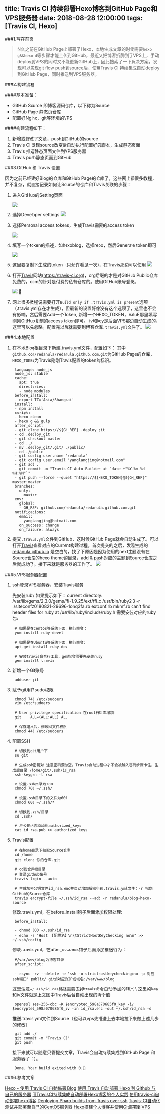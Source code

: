 title: Travis CI 持续部署Hexo博客到GitHub Page和VPS服务器
date: 2018-08-28 12:00:00
tags: [Travis CI, Hexo]
---

###1.写在前面 
>N久之前在GitHub Page上部署了Hexo，本地生成文章的时候需要`hexo g&&hexo d`等步骤才能上传到GitHub，最近又把博客折腾到了VPS上，手动deploy到VPS的同时又不能更新GitHub上，因此搜索了一下解决方案，发现可以实现git flow push到source后，使用Travis CI 持续集成自动deploy到GitHub Page，同时推送到VPS服务器。

###2.构建流程

####基本准备：

* GitHub Source 即博客源码仓库，以下称为Source
* GitHub Page 静态页仓库
* 配置好Nginx，git等环境的VPS
      
####构建流程如下：

1. 新增或修改了文章，push到GitHub的source
2. Travis CI 发现source改变后自动执行配置好的脚本，生成静态页面
3. Travis 推送静态页面文件到VPS服务器
4. Travis push静态页面到GitHub

###3.GitHub 和 Travis 设置

因为之前已经建好Blog的仓库和GitHub Page的仓库了，这些网上都很多教程，并不复杂，就直接记录如何让Source的仓库和Travis关联的步骤：

1. 进入GitHub的Setting页面
    
    ![](/images/15354229059347.jpg)
    
2. 选择Developer settings
    ![](/images/15354230831184.jpg)

3. 选择Personal access tokens，生成Travis需要的access token




    ![](/images/15354231182717.jpg)

4. 填写一个token的描述，如hexoblog，选择repo，然后Generate token即可

    ![](/images/15354232588232.jpg)

5. 这里要复制下生成的token（只允许看见一次），在Travis那边可以使用
     ![](/images/15354239349022.jpg)

6. 打开[Travis](https://travis-ci.org)网站(https://travis-ci.org)，org后缀的才是对GitHub Public仓库免费的，com的针对是付费的私有仓库的。使用GitHub账号登录。
    
    ![](/images/15354244967581.jpg)

7. 网上很多教程说需要打开`Build only if .travis.yml is present`选项（.travis.yml存在才生成），但最新的设置好像没有这个选项了，这里也不会有影响，然后需要Add一个Token, 新增一个HEXO_TOKEN，ValuE那里填写刚刚GitHub复制的access token即可。
iv和key是后面VPS那边自动生成的，这里可以先忽略。配置完以后就需要到博客仓库`.travis.yml`文件了。
![](/images/15354245505828.jpg)


###4.本地配置

1. 在本地Blog根目录下新建.travis.yml文件，配置如下：
    其中`github.com/redanula/redanula.github.com.git`为GitHub Page的仓库，`HEXO_TOKEN`为Travis刚刚Travis配置的token的标识。
    
        language: node_js
        node_js: stable
        cache:
          apt: true
          directories:
          - node_modules
        before_install:
        - export TZ='Asia/Shanghai'
        install:
        - npm install
        script:
        - hexo clean
        - hexo g && gulp
        after_script:
        - git clone https://${GH_REF} .deploy_git
        - cd .deploy_git
        - git checkout master
        - cd ../
        - mv .deploy_git/.git/ ./public/
        - cd ./public
        - git config user.name "redanula"
        - git config user.email "yanglangjing@hotmail.com"
        - git add .
        - git commit -m "Travis CI Auto Builder at `date +"%Y-%m-%d %H:%M"`"
        - git push --force --quiet "https://${HEXO_TOKEN}@${GH_REF}" master:master
        branches:
          only:
          - master
        env:
          global:
          - GH_REF: github.com/redanula/redanula.github.com.git
        notifications:
          email:
          - yanglangjing@hotmail.com
          on_success: change
          on_failure: always
    
2. 提交`.travis.yml`文件到GitHub，这时候GitHub Page就会自动生成了。可以打开[Travis](https://travis-ci.org)查看对应的Current构建过程。首次提交的之后，发现生成的 [redanula.github.io](https://redanula.github.io) 是空白的，找了下原因是因为使用的next主题没有在Source仓库的hexo theme的目录，add & push对应的主题到Source仓库之后就成功了。接下来就是服务器的工作了。
    ![](/images/15354264456856.jpg)


###5.VPS服务器配置

1. ssh登录VPS服务器，安装Travis服务

   先安装ruby 如果提示如下：
   current directory: /var/lib/gems/2.3.0/gems/ffi-1.9.25/ext/ffi_c
   /usr/bin/ruby2.3 -r ./siteconf20180821-29696-1onq3fa.rb extconf.rb
mkmf.rb can't find header files for ruby at /usr/lib/ruby/include/ruby.h
需要安装对应的ruby包:

        
        # 如果是在centos等系统下面，执行命令：
        yum install ruby-devel 

        # 如果是在Ubuntu等系统下面，执行命令:
        apt-get install ruby-dev  

        # 安装travis命令行工具，gem指令需要先安装ruby
        gem install travis
        
2. 新增一个Git账号

        adduser git
        
3. 赋予git用户sudo权限
        
        chmod 740 /etc/sudoers
        vim /etc/sudoers
        
        # User privilege specification 在root行后面增加
        git    ALL=(ALL:ALL) ALL
        
        # 保存退出后，修改回文件权限
        chmod 440 /etc/sudoers
        
4. 配置SSH
        
        # 切换到git用户下
        su git
        
        # 生成ssh密钥对 注意密码要为空，Travis自动过程中才不会被输入密码步骤卡住，生成后目录 /home/git/.ssh/id_rsa
        ssh-keygen -t rsa
        
        # 设置.ssh目录为700
        chmod 700 ~/.ssh/
        
        # 设置.ssh目录下的文件为600
        chmod 600 ~/.ssh/*
        
        # 切换到.ssh/目录
        cd .ssh/
        
        # 将公钥内容添加到authorized_keys
        cat id_rsa.pub >> authorized_keys
        
5. Travis配置

        # 在home目录下拉取Source仓库
        cd /home
        git clone 你的仓库.git 

        # cd到仓库根目录
        # 登录github帐号
        travis login --auto
        
        # 生成加密公钥文件id_rsa.enc并自动增加解密行到.travis.yml文件；-r 指向GitHub的Source仓库
        travis encrypt-file ~/.ssh/id_rsa --add -r redanula/blog-hexo-source
        
    修改.travis.yml，在before_install钩子后面添加权限处理:
    
        before_install:
    
        - chmod 600 ~/.ssh/id_rsa
        - echo -e "Host 【配置名】\n\tStrictHostKeyChecking no\n" >> ~/.ssh/config
        
    修改.travis.yml，在after_success钩子后面添加推送行为：
        
        #/var/www/blog为博客目录
        after_script:   
         
        - rsync -rv --delete -e 'ssh -o stricthostkeychecking=no -p 对应ssh端口' public/ git@对应的IP或域名:/var/www/blog
        
    
    这里注意`~/.ssh/id_rsa`路径需要去掉travis命令自动添加的转义 \\ 这里的key和iv文件就是上文图中Travis后台自动出现的两个值
    
        openssl aes-256-cbc -K $encrypted_598a070685f0_key -iv $encrypted_598a070685f0_iv -in id_rsa.enc -out ~/.ssh/id_rsa -d
        
    推送.travis.yml文件到Source（也可以vps先推送上去本地拉下来做上述几步的修改）
        
        git add ./
        git commit -m "Travis CI"
        git push
 
    接下来就可以随意只管提交文章，Travis会自动持续集成到GitHub Page 和 服务器了：）。
    
        Done. Your build exited with 0.
        
###6.参考文章

[Hexo - 使用 Travis CI 自動佈署 Blog](https://skychang.github.io/2017/01/01/Hexo-Use_Travis_CI_Auto_Deploy_Blog/)
[使用 Travis 自动部署 Hexo 到 Github 与 自己的服务器](https://segmentfault.com/a/1190000009054888)
[用TravisCI持续集成自动部署Hexo博客的个人实践](https://blog.csdn.net/qq_23079443/article/details/79015225)
[使用travis-ci自动部署hexo博客](https://www.noonme.com/post/2016/03/travisci-hexo-deploy/)
[Deploying Pharo builds from Travis over ssh](https://www.peteruhnak.com/blog/2016/06/06/deploying-pharo-builds-from-travis-over-ssh/)
[Travis-CI自动化测试并部署至自己的CentOS服务器](https://juejin.im/post/5a9e1a5751882555712bd8e1)
[Hexo搭建个人博客并使用Git部署到VPS](https://www.jianshu.com/p/b926ecf1c6f6)


